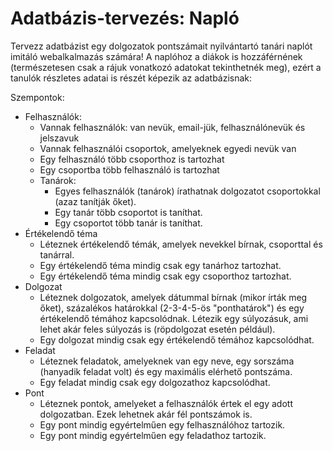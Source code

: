 # Adatbázis-tervezés: Napló
Tervezz adatbázist egy dolgozatok pontszámait nyilvántartó tanári naplót imitáló webalkalmazás számára! A naplóhoz a diákok is hozzáférnének (természetesen csak a rájuk vonatkozó adatokat tekinthetnék meg), ezért a tanulók részletes adatai is részét képezik az adatbázisnak: 

Szempontok: 
- Felhasználók:
    - Vannak felhasználók: van nevük, email-jük, felhasználónevük és jelszavuk
    - Vannak felhasználói csoportok, amelyeknek egyedi nevük van
    - Egy felhasználó több csoporthoz is tartozhat
    - Egy csoportba több felhasználó is tartozhat
    - Tanárok:
        - Egyes felhasználók (tanárok) írathatnak dolgozatot csoportokkal (azaz tanítják őket).
        - Egy tanár több csoportot is taníthat.
        - Egy csoportot több tanár is taníthat.
- Értékelendő téma
    - Léteznek értékelendő témák, amelyek nevekkel bírnak, csoporttal és tanárral. 
    - Egy értékelendő téma mindig csak egy tanárhoz tartozhat.
    - Egy értékelendő téma mindig csak egy csoporthoz tartozhat.
- Dolgozat
    - Léteznek dolgozatok, amelyek dátummal bírnak (mikor írták meg őket), százalékos határokkal (2-3-4-5-ös "ponthatárok") és egy értékelendő témához kapcsolódnak. Létezik egy súlyozásuk, ami lehet akár feles súlyozás is (röpdolgozat esetén például).
    - Egy dolgozat mindig csak egy értékelendő témához kapcsolódhat.
- Feladat
    - Léteznek feladatok, amelyeknek van egy neve, egy sorszáma (hanyadik feladat volt) és egy maximális elérhető pontszáma.
    - Egy feladat mindig csak egy dolgozathoz kapcsolódhat.
- Pont
    - Léteznek pontok, amelyeket a felhasználók értek el egy adott dolgozatban. Ezek lehetnek akár fél pontszámok is.
    - Egy pont mindig egyértelműen egy felhasználóhoz tartozik.
    - Egy pont mindig egyértelműen egy feladathoz tartozik.
